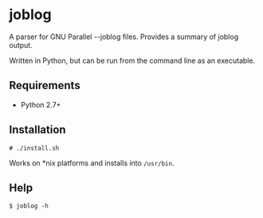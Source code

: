 # joblog
A parser for GNU Parallel --joblog files. Provides a summary of joblog output.

Written in Python, but can be run from the command line as an executable.

## Requirements

  - Python 2.7+

## Installation

    # ./install.sh

Works on *nix platforms and installs into `/usr/bin`.

## Help

    $ joblog -h
